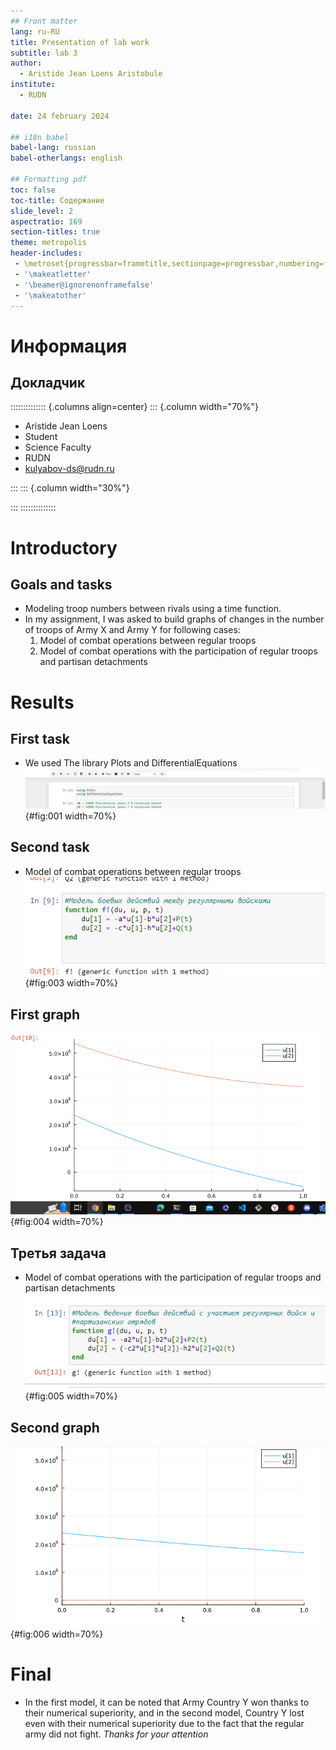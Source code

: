 ```yaml
---
## Front matter
lang: ru-RU
title: Presentation of lab work
subtitle: lab 3
author:
  - Aristide Jean Loens Aristobule 
institute:
  - RUDN
  
date: 24 february 2024

## i18n babel
babel-lang: russian
babel-otherlangs: english

## Formatting pdf
toc: false
toc-title: Содержание
slide_level: 2
aspectratio: 169
section-titles: true
theme: metropolis
header-includes:
 - \metroset{progressbar=frametitle,sectionpage=progressbar,numbering=fraction}
 - '\makeatletter'
 - '\beamer@ignorenonframefalse'
 - '\makeatother'
---
```


# Информация

## Докладчик

:::::::::::::: {.columns align=center}
::: {.column width="70%"}

  * Aristide Jean Loens
  * Student
  * Science Faculty 
  * RUDN
  * [kulyabov-ds@rudn.ru](mailto:kulyabov-ds@rudn.ru)


:::
::: {.column width="30%"}



:::
::::::::::::::

# Introductory

## Goals and tasks

- Modeling troop numbers between rivals using a time function.
- In my assignment, I was asked to build graphs of changes in the number of troops of Army X and Army Y for following cases:
  1. Model of combat operations between regular troops
  2. Model of combat operations with the participation of regular troops and partisan detachments


# Results
## First task 
- We used The library Plots and DifferentialEquations
  ![Plots and DifferentialEquations library](image/img01.png){#fig:001 width=70%}

## Second task
- Model of combat operations between regular troops
  ![Первый модель](image/img03.png){#fig:003 width=70%}

## First graph
  ![Граф первово моделя](image/img04.png){#fig:004 width=70%}

## Третья задача
- Model of combat operations with the participation of regular troops and partisan detachments
  ![Второй модель](image/img05.png){#fig:005 width=70%}

## Second graph
  ![Граф второго моделя](image/img06.png){#fig:006 width=70%}

# Final
- In the first model, it can be noted that Army Country Y won thanks to their numerical superiority, and in the second model, Country Y lost even with their numerical superiority due to the fact that the regular army did not fight.
*Thanks for your attention*





 


